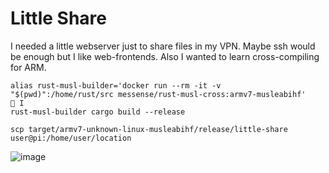 # Little Share

I needed a little webserver just to share files in my VPN. Maybe ssh would be enough but I like web-frontends. 
Also I wanted to learn cross-compiling for ARM.

```shell
alias rust-musl-builder='docker run --rm -it -v "$(pwd)":/home/rust/src messense/rust-musl-cross:armv7-musleabihf'                                                  I
rust-musl-builder cargo build --release
```
```shell
scp target/armv7-unknown-linux-musleabihf/release/little-share user@pi:/home/user/location
```
![image](https://github.com/corgijan/little-share/assets/70795482/c1396f5c-cec8-49ac-b00a-0960c238f5a2)
